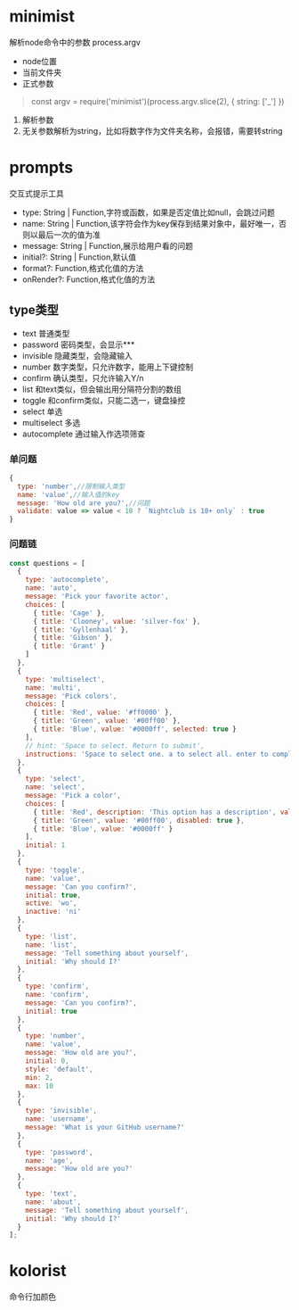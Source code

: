 # minimist
解析node命令中的参数
process.argv
  - node位置
  - 当前文件夹
  - 正式参数

> const argv = require('minimist')(process.argv.slice(2), { string: ['_'] })

1. 解析参数
2. 无关参数解析为string，比如将数字作为文件夹名称，会报错，需要转string

# prompts
交互式提示工具
- type: String | Function,字符或函数，如果是否定值比如null，会跳过问题
- name: String | Function,该字符会作为key保存到结果对象中，最好唯一，否则以最后一次的值为准
- message: String | Function,展示给用户看的问题
- initial?: String | Function,默认值
- format?: Function,格式化值的方法
- onRender?: Function,格式化值的方法

## type类型
- text 普通类型
- password 密码类型，会显示***
- invisible 隐藏类型，会隐藏输入
- number 数字类型，只允许数字，能用上下键控制
- confirm 确认类型，只允许输入Y/n
- list 和text类似，但会输出用分隔符分割的数组
- toggle 和confirm类似，只能二选一，键盘操控
- select 单选
- multiselect 多选
- autocomplete 通过输入作选项筛查

### 单问题
```js
{
  type: 'number',//限制输入类型
  name: 'value',//输入值的key
  message: 'How old are you?',//问题
  validate: value => value < 18 ? `Nightclub is 18+ only` : true
}
```

### 问题链
```js
const questions = [
  {
    type: 'autocomplete',
    name: 'auto',
    message: 'Pick your favorite actor',
    choices: [
      { title: 'Cage' },
      { title: 'Clooney', value: 'silver-fox' },
      { title: 'Gyllenhaal' },
      { title: 'Gibson' },
      { title: 'Grant' }
    ]
  },
  {
    type: 'multiselect',
    name: 'multi',
    message: 'Pick colors',
    choices: [
      { title: 'Red', value: '#ff0000' },
      { title: 'Green', value: '#00ff00' },
      { title: 'Blue', value: '#0000ff', selected: true }
    ],
    // hint: 'Space to select. Return to submit',
    instructions: 'Space to select one. a to select all. enter to complete answer'
  },
  {
    type: 'select',
    name: 'select',
    message: 'Pick a color',
    choices: [
      { title: 'Red', description: 'This option has a description', value: '#ff0000' },
      { title: 'Green', value: '#00ff00', disabled: true },
      { title: 'Blue', value: '#0000ff' }
    ],
    initial: 1
  },  
  {
    type: 'toggle',
    name: 'value',
    message: 'Can you confirm?',
    initial: true,
    active: 'wo',
    inactive: 'ni'
  },
  {
    type: 'list',
    name: 'list',
    message: 'Tell something about yourself',
    initial: 'Why should I?'
  },
  {
    type: 'confirm',
    name: 'confirm',
    message: 'Can you confirm?',
    initial: true
  },
  {
    type: 'number',
    name: 'value',
    message: 'How old are you?',
    initial: 0,
    style: 'default',
    min: 2,
    max: 10
  },
  {
    type: 'invisible',
    name: 'username',
    message: 'What is your GitHub username?'
  },
  {
    type: 'password',
    name: 'age',
    message: 'How old are you?'
  },
  {
    type: 'text',
    name: 'about',
    message: 'Tell something about yourself',
    initial: 'Why should I?'
  }
];
```

# kolorist
命令行加颜色